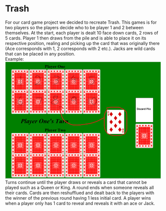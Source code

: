# Trash 
For our card game project we decided to recreate Trash. This games is for two players so the players decide who to be player 1 and 2 between themselves. At the start, each player is dealt 10 face down cards, 2 rows of 5 cards. Player 1 then draws from the pile and is able to place it on its respective position, realing and picking up the card that was originally there (Ace corresponds with 1, 2 corresponds with 2 etc.). Jacks are wild cards that can be placed in any position.\
Example:\
![Homescreen](E1.png)\
Turns continue until the player draws or reveals a card that cannot be played such as a Queen or King. A round ends when someone reveals all their cards. Cards are then reshufflued and dealt back to the players with the winner of the previous round having 1 less initial card. A player wins when a player only has 1 card to reveal and reveals it with an ace or Jack.

